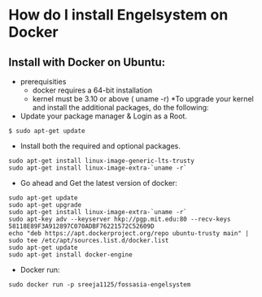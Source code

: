 # How do I install Engelsystem on Docker
## Install with Docker on Ubuntu:
* prerequisities 
    * docker requires a 64-bit installation
    * kernel must be 3.10 or above ( uname -r)
*To upgrade your kernel and install the additional packages, do the following:
* Update your package manager & Login as a Root.
```
$ sudo apt-get update
```
* Install both the required and optional packages.
```
sudo apt-get install linux-image-generic-lts-trusty
sudo apt-get install linux-image-extra-`uname -r`
```
* Go ahead and Get the latest version of docker:
```
sudo apt-get update
sudo apt-get upgrade
sudo apt-get install linux-image-extra-`uname -r`
sudo apt-key adv --keyserver hkp://pgp.mit.edu:80 --recv-keys 58118E89F3A912897C070ADBF76221572C52609D
echo "deb https://apt.dockerproject.org/repo ubuntu-trusty main" | sudo tee /etc/apt/sources.list.d/docker.list
sudo apt-get update
sudo apt-get install docker-engine
```
* Docker run:

```sudo docker run -p sreeja1125/fossasia-engelsystem```

